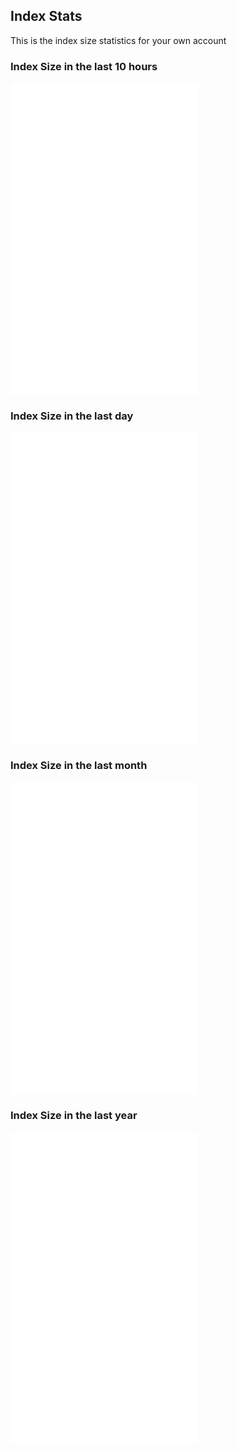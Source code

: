 ## Index Stats

This is the index size statistics for your own account

### Index Size in the last 10 hours

<iframe src="/en/api/graph/index_size_histogram_per10hour.html" height="500" style="border:none;" scrolling="no" onload="this.style.width=(this.contentWindow.document.body.scrollWidth+20)+'px';this.style.height=(this.contentWindow.document.body.scrollHeight+20)+'px';"></iframe>

### Index Size in the last day

<iframe src="/en/api/graph/index_size_histogram_per1day.html" height="500" style="border:none;" scrolling="no" onload="this.style.width=(this.contentWindow.document.body.scrollWidth+20)+'px';this.style.height=(this.contentWindow.document.body.scrollHeight+20)+'px';"></iframe>

### Index Size in the last month

<iframe src="/en/api/graph/index_size_histogram_per1month.html" height="500" style="border:none;" scrolling="no" onload="this.style.width=(this.contentWindow.document.body.scrollWidth+20)+'px';this.style.height=(this.contentWindow.document.body.scrollHeight+20)+'px';"></iframe>

### Index Size in the last year

<iframe src="/en/api/graph/index_size_histogram_per1year.html" height="500" style="border:none;" scrolling="no" onload="this.style.width=(this.contentWindow.document.body.scrollWidth+20)+'px';this.style.height=(this.contentWindow.document.body.scrollHeight+20)+'px';"></iframe>

